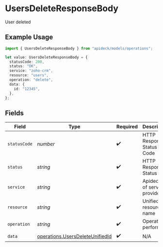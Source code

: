 # UsersDeleteResponseBody

User deleted

## Example Usage

```typescript
import { UsersDeleteResponseBody } from "apideck/models/operations";

let value: UsersDeleteResponseBody = {
  statusCode: 200,
  status: "OK",
  service: "zoho-crm",
  resource: "users",
  operation: "delete",
  data: {
    id: "12345",
  },
};
```

## Fields

| Field                                                                              | Type                                                                               | Required                                                                           | Description                                                                        | Example                                                                            |
| ---------------------------------------------------------------------------------- | ---------------------------------------------------------------------------------- | ---------------------------------------------------------------------------------- | ---------------------------------------------------------------------------------- | ---------------------------------------------------------------------------------- |
| `statusCode`                                                                       | *number*                                                                           | :heavy_check_mark:                                                                 | HTTP Response Status Code                                                          | 200                                                                                |
| `status`                                                                           | *string*                                                                           | :heavy_check_mark:                                                                 | HTTP Response Status                                                               | OK                                                                                 |
| `service`                                                                          | *string*                                                                           | :heavy_check_mark:                                                                 | Apideck ID of service provider                                                     | zoho-crm                                                                           |
| `resource`                                                                         | *string*                                                                           | :heavy_check_mark:                                                                 | Unified API resource name                                                          | users                                                                              |
| `operation`                                                                        | *string*                                                                           | :heavy_check_mark:                                                                 | Operation performed                                                                | delete                                                                             |
| `data`                                                                             | [operations.UsersDeleteUnifiedId](../../models/operations/usersdeleteunifiedid.md) | :heavy_check_mark:                                                                 | N/A                                                                                |                                                                                    |